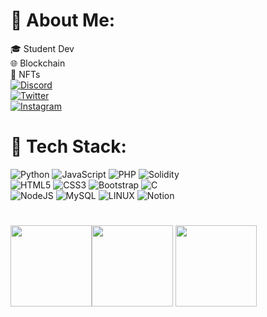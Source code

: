 # 👤 About Me:
🎓 Student Dev<br>
🌐 Blockchain<br>
🧨 NFTs<br>
[![Discord](https://img.shields.io/badge/Discord-%237289DA.svg?logo=discord&logoColor=white)](https://discordapp.com/users/689079012156243968)<br>
[![Twitter](https://img.shields.io/badge/Twitter-%231DA1F2.svg?logo=Twitter&logoColor=white)](https://twitter.com/pelavo7)<br>
[![Instagram](https://img.shields.io/badge/Instagram-%23E4405F.svg?logo=Instagram&logoColor=white)](https://instagram.com/pelav07/) 
# 👑 Tech Stack:
![Python](https://img.shields.io/badge/python-3670A0?style=for-the-badge&logo=python&logoColor=ffdd54) 
![JavaScript](https://img.shields.io/badge/javascript-%23323330.svg?style=for-the-badge&logo=javascript&logoColor=%23F7DF1E)
![PHP](https://img.shields.io/badge/php-%23777BB4.svg?style=for-the-badge&logo=php&logoColor=white) 
![Solidity](https://img.shields.io/badge/Solidity-%23363636.svg?style=for-the-badge&logo=solidity&logoColor=white)<br>
![HTML5](https://img.shields.io/badge/html5-%23E34F26.svg?style=for-the-badge&logo=html5&logoColor=white)
![CSS3](https://img.shields.io/badge/css3-%231572B6.svg?style=for-the-badge&logo=css3&logoColor=white)
![Bootstrap](https://img.shields.io/badge/bootstrap-%23563D7C.svg?style=for-the-badge&logo=bootstrap&logoColor=white)
![C](https://img.shields.io/badge/c-%2300599C.svg?style=for-the-badge&logo=c&logoColor=white)<br>
![NodeJS](https://img.shields.io/badge/node.js-6DA55F?style=for-the-badge&logo=node.js&logoColor=white)
![MySQL](https://img.shields.io/badge/mysql-%2300f.svg?style=for-the-badge&logo=mysql&logoColor=white)
![LINUX](https://img.shields.io/badge/Linux-FCC624?style=for-the-badge&logo=linux&logoColor=black)
![Notion](https://img.shields.io/badge/Notion-%23000000.svg?style=for-the-badge&logo=notion&logoColor=white)
# 
<img src="https://media.tenor.com/Z4Ks69TQz0wAAAAi/hacker-pepe.gif" height="130"><img src="https://media.tenor.com/NFKPcuNRDDAAAAAd/memes-smashing-pc.gif" height="130">
<img src="https://media.tenor.com/MhVJtrDqT8IAAAAd/nice-thumbs-up.gif" height="130">

